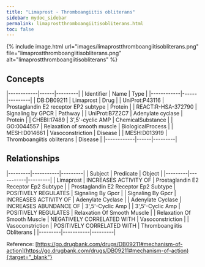 ```yaml
---
title: "Limaprost - Thromboangiitis obliterans"
sidebar: mydoc_sidebar
permalink: limaprostthromboangiitisobliterans.html
toc: false 
---
```


{% include image.html url="images/limaprostthromboangiitisobliterans.png" file="limaprostthromboangiitisobliterans.png" alt="limaprostthromboangiitisobliterans" %}

## Concepts

|------------|------|---------|
| Identifier | Name | Type    |
|------------|------|---------|
| DB:DB09211 | Limaprost | Drug |
| UniProt:P43116 | Prostaglandin E2 receptor EP2 subtype | Protein |
| REACT:R-HSA-372790 | Signaling by GPCR | Pathway |
| UniProt:B7Z2C7 | Adenylate cyclase | Protein |
| CHEBI:17489 | 3',5'-cyclic AMP | ChemicalSubstance |
| GO:0044557 | Relaxation of smooth muscle | BiologicalProcess |
| MESH:D014661 | Vasoconstriction | Disease |
| MESH:D013919 | Thromboangiitis obliterans | Disease |
|------------|------|---------|

## Relationships

|---------|-----------|---------|
| Subject | Predicate | Object  |
|---------|-----------|---------|
| Limaprost | INCREASES ACTIVITY OF | Prostaglandin E2 Receptor Ep2 Subtype |
| Prostaglandin E2 Receptor Ep2 Subtype | POSITIVELY REGULATES | Signaling By Gpcr |
| Signaling By Gpcr | INCREASES ACTIVITY OF | Adenylate Cyclase |
| Adenylate Cyclase | INCREASES ABUNDANCE OF | 3',5'-Cyclic Amp |
| 3',5'-Cyclic Amp | POSITIVELY REGULATES | Relaxation Of Smooth Muscle |
| Relaxation Of Smooth Muscle | NEGATIVELY CORRELATED WITH | Vasoconstriction |
| Vasoconstriction | POSITIVELY CORRELATED WITH | Thromboangiitis Obliterans |
|---------|-----------|---------|

Reference: [https://go.drugbank.com/drugs/DB09211#mechanism-of-action](https://go.drugbank.com/drugs/DB09211#mechanism-of-action){:target="_blank"}